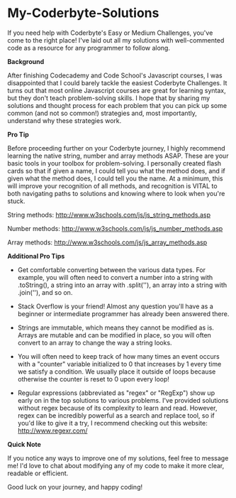 # My-Coderbyte-Solutions
If you need help with Coderbyte's Easy or Medium Challenges, you've come to the right place! I've laid out all my solutions with well-commented code as a resource for any programmer to follow along.

**Background**

After finishing Codecademy and Code School's Javascript courses, I was disappointed that I could barely tackle the easiest Coderbyte Challenges. It turns out that most online Javascript courses are great for learning syntax, but they don't teach problem-solving skills. I hope that by sharing my solutions and thought process for each problem that you can pick up some common (and not so common!) strategies and, most importantly, understand why these strategies work.

**Pro Tip**

Before proceeding further on your Coderbyte journey, I highly recommend learning the native string, number and array methods ASAP. These are your basic tools in your toolbox for problem-solving. I personally created flash cards so that if given a name, I could tell you what the method does, and if given what the method does, I could tell you the name. At a minimum, this will improve your recognition of all methods, and recognition is VITAL to both navigating paths to solutions and knowing where to look when you're stuck.

String methods: http://www.w3schools.com/js/js_string_methods.asp

Number methods: http://www.w3schools.com/js/js_number_methods.asp

Array methods: http://www.w3schools.com/js/js_array_methods.asp

**Additional Pro Tips**

- Get comfortable converting between the various data types. For example, you will often need to convert a number into a string with .toString(), a string into an array with .split(''), an array into a string with .join(''), and so on.

- Stack Overflow is your friend! Almost any question you'll have as a beginner or intermediate programmer has already been answered there.

- Strings are immutable, which means they cannot be modified as is. Arrays are mutable and can be modified in place, so you will often convert to an array to change the way a string looks.

- You will often need to keep track of how many times an event occurs with a "counter" variable initialized to 0 that increases by 1 every time we satisfy a condition. We usually place it outside of loops because otherwise the counter is reset to 0 upon every loop!

- Regular expressions (abbreviated as "regex" or "RegExp") show up early on in the top solutions to various problems. I've provided solutions without regex because of its complexity to learn and read. However, regex can be incredibly powerful as a search and replace tool, so if you'd like to give it a try, I recommend checking out this website: http://www.regexr.com/

**Quick Note**

If you notice any ways to improve one of my solutions, feel free to message me! I'd love to chat about modifying any of my code to make it more clear, readable or efficient.

Good luck on your journey, and happy coding!
